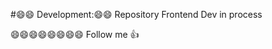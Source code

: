 #:smile::smile: Development::smile::smile:
Repository Frontend Dev in process


:smile::smile::smile::smile::smile::smile::smile::smile:
Follow me :+1:
